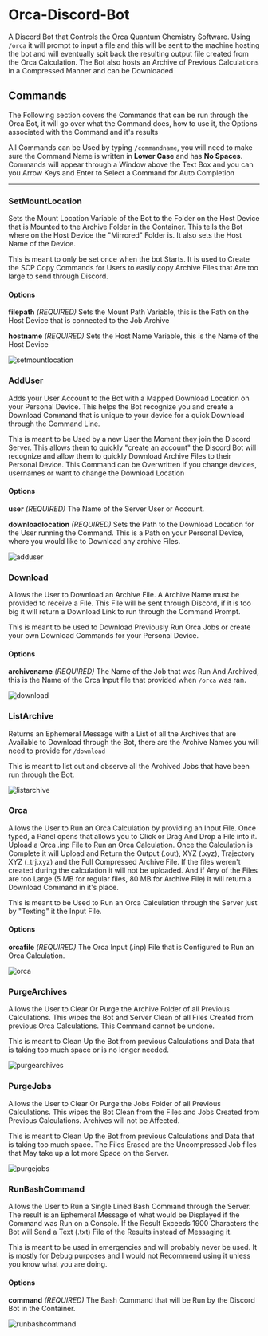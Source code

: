# Orca-Discord-Bot
 A Discord Bot that Controls the Orca Quantum Chemistry Software. Using ```/orca``` it will prompt to input a file and this will be sent to the machine hosting the bot and will eventually spit back the resulting output file created from the Orca Calculation. The Bot also hosts an Archive of Previous Calculations in a Compressed Manner and can be Downloaded

## Commands
The Following section covers the Commands that can be run through the Orca Bot, it will go over what the Command does,  how to use it, the Options associated with the Command and it's results

All Commands can be Used by typing ```/commandname```, you will need to make sure the Command Name is written in **Lower Case** and has **No Spaces**. Commands will appear through a Window above the Text Box and you can you Arrow Keys and Enter to Select a Command for Auto Completion

---
### **SetMountLocation**
Sets the Mount Location Variable of the Bot to the Folder on the Host Device that is Mounted to the Archive Folder in the Container. This tells the Bot where on the Host Device the "Mirrored" Folder is. It also sets the Host Name of the Device.

This is meant to only be set once when the bot Starts. It is used to Create the SCP Copy Commands for Users to easily copy Archive Files that Are too large to send through Discord.

#### Options
**filepath** *(REQUIRED)*
Sets the Mount Path Variable, this is the Path on the Host Device that is connected to the Job Archive

**hostname** *(REQUIRED)*
Sets the Host Name Variable, this is the Name of the Host Device

![setmountlocation](https://github.com/MrDNAlex/Orca-Discord-Bot/assets/93613553/5bf68537-eb9c-4fcb-8291-40e4a5b7e0b1)

### AddUser
Adds your User Account to the Bot with a Mapped Download Location on your Personal Device. This helps the Bot recognize you and create a Download Command that is unique to your device for a quick Download through the Command Line.

This is meant to be Used by a new User the Moment they join the Discord Server. This allows them to quickly "create an account" the Discord Bot will recognize and allow them to quickly Download Archive Files to their Personal Device. This Command can be Overwritten if you change devices, usernames or want to change the Download Location

#### Options
**user** *(REQUIRED)*
The Name of the Server User or Account.

**downloadlocation** *(REQUIRED)*
Sets the Path to the Download Location for the User running the Command. This is a Path on your Personal Device, where you would like to Download any archive Files.

![adduser](https://github.com/MrDNAlex/Orca-Discord-Bot/assets/93613553/18f93e1e-deb7-458a-912c-97e4644c6e1e)

### Download
Allows the User to Download an Archive File. A Archive Name must be provided to receive a File. This File will be sent through Discord, if it is too big it will return a Download Link to run through the Command Prompt.

This is meant to be used to Download Previously Run Orca Jobs or create your own Download Commands for your Personal Device.

#### Options
**archivename** *(REQUIRED)*
The Name of the Job that was Run And Archived, this is the Name of the Orca Input file that provided when ```/orca``` was ran.

![download](https://github.com/MrDNAlex/Orca-Discord-Bot/assets/93613553/56fedb42-2453-49fc-b7bc-84172d9c7c9a)


### ListArchive
Returns an Ephemeral Message with a List of all the Archives that are Available to Download through the Bot, there are the Archive Names you will need to provide for ```/download```

This is meant to list out and observe all the Archived Jobs that have been run through the Bot.

![listarchive](https://github.com/MrDNAlex/Orca-Discord-Bot/assets/93613553/55ff789b-47bb-4a7a-a651-3927f2df0b85)


### Orca
Allows the User to Run an Orca Calculation by providing an Input File. Once typed, a Panel opens that allows you to Click or Drag And Drop a File into it. Upload a Orca .inp File to Run an Orca Calculation. Once the Calculation is Complete it will Upload and Return the Output (.out), XYZ (.xyz), Trajectory XYZ (_trj.xyz) and the Full Compressed Archive File. If the files weren't created during the calculation it will not be uploaded. And if Any of the Files are too Large (5 MB for regular files, 80 MB for Archive File) it will return a Download Command in it's place.

This is meant to be Used to Run an Orca Calculation through the Server just by "Texting" it the Input File.

#### Options
**orcafile** *(REQUIRED)*
The Orca Input (.inp) File that is Configured to Run an Orca Calculation.

![orca](https://github.com/MrDNAlex/Orca-Discord-Bot/assets/93613553/d0dc97d8-9b77-4442-a6ad-6e975d0c78ae)


### PurgeArchives
Allows the User to Clear Or Purge the Archive Folder of all Previous Calculations. This wipes the Bot and Server Clean of all Files Created from previous Orca Calculations. This Command cannot be undone.

This is meant to Clean Up the Bot from previous Calculations and Data that is taking too much space or is no longer needed.

![purgearchives](https://github.com/MrDNAlex/Orca-Discord-Bot/assets/93613553/dca42e09-f491-4070-a8a2-1e39a4ff6610)


### PurgeJobs
Allows the User to Clear Or Purge the Jobs Folder of all Previous Calculations. This wipes the Bot Clean from the Files and Jobs Created from Previous Calculations. Archives will not be Affected.

This is meant to Clean Up the Bot from previous Calculations and Data that is taking too much space. The Files Erased are the Uncompressed Job files that May take up a lot more Space on the Server.

![purgejobs](https://github.com/MrDNAlex/Orca-Discord-Bot/assets/93613553/12dbc707-2c06-461f-b937-097679a6f1f6)


### RunBashCommand
Allows the User to Run a Single Lined Bash Command through the Server. The result is an Ephemeral Message of what would be Displayed if the Command was Run on a Console. If the Result Exceeds 1900 Characters the Bot will Send a Text (.txt) File of the Results instead of Messaging it.

This is meant to be used in emergencies and will probably never be used. It is mostly for Debug purposes and I would not Recommend using it unless you know what you are doing.

#### Options
**command** *(REQUIRED)*
The Bash Command that will be Run by the Discord Bot in the Container.

![runbashcommand](https://github.com/MrDNAlex/Orca-Discord-Bot/assets/93613553/e71e3af2-c901-4a34-8551-4967c20ed47e)


